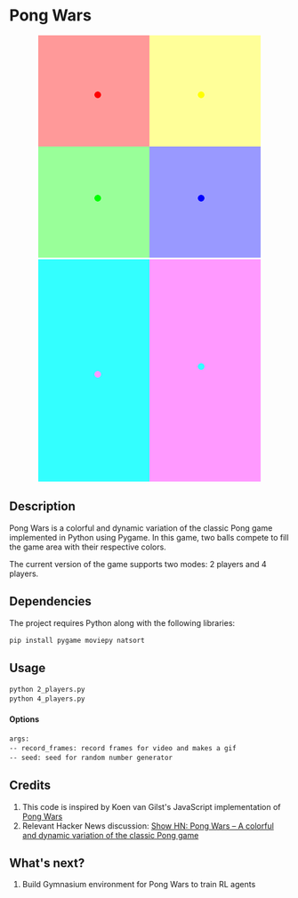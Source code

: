 # Pong Wars
<div align="center">
    <img src="./pics/4_players.gif" width="400" alt="Pong Wars" />
    <img src="./pics/2_players.gif" width="400" alt="Pong Wars" /> 
</div>

## Description
Pong Wars is a colorful and dynamic variation of the classic Pong game implemented in Python using Pygame. In this game, two balls compete to fill the game area with their respective colors.

The current version of the game supports two modes: 2 players and 4 players.
## Dependencies
The project requires Python along with the following libraries:
```bash
pip install pygame moviepy natsort
```
## Usage
```bash
python 2_players.py
python 4_players.py
```
#### Options
```bash
args:
-- record_frames: record frames for video and makes a gif
-- seed: seed for random number generator
```

## Credits
1. This code is inspired by Koen van Gilst's JavaScript implementation of [Pong Wars](https://github.com/vnglst/pong-wars)
2. Relevant Hacker News discussion: [Show HN: Pong Wars – A colorful and dynamic variation of the classic Pong game](https://news.ycombinator.com/item?id=39159418)

## What's next?
1. Build Gymnasium environment for Pong Wars to train RL agents